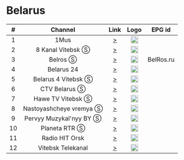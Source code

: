 <h1>Belarus</h1>

| #   | Channel        | Link  | Logo | EPG id |
|:---:|:--------------:|:-----:|:----:|:------:|
| 1   | 1Mus | [>](http://hz1.teleport.cc/HLS/HD.m3u8) | <img height="20" src="https://i.imgur.com/PozF9MT.png"/> |
| 2   | 8 Kanal Vitebsk Ⓢ | [>](http://95.46.208.8:24433/art) | <img height="20" src="https://i.imgur.com/tjwBSTF.jpg"/> |
| 3   | Belros Ⓢ | [>](https://live2.mediacdn.ru/sr1/tro/playlist.m3u8) | <img height="20" src="https://i.imgur.com/HWqxjGl.png"/> | BelRos.ru |
| 4   | Belarus 24 | [>](http://serv30.vintera.tv:8081/belarus24/belarus24/playlist.m3u8) | <img height="20" src="https://i.imgur.com/IyAScOh.jpg"/> |
| 5   | Belarus 4 Vitebsk Ⓢ | [>](http://95.46.208.8:26258/belarus4) | <img height="20" src="https://i.imgur.com/TW6Ap71.png"/> |
| 6   | CTV Belarus Ⓢ | [>](http://212.98.171.116/HLS/ctvby/playlist.m3u8) | <img height="20" src="https://i.imgur.com/Gz6mSGu.png"/> |
| 7   | Hawe TV Vitebsk Ⓢ | [>](http://95.46.208.8:26259/nashe) | <img height="20" src="https://i.imgur.com/HOb5m5f.jpg"/> |
| 8   | Nastoyashcheye vremya Ⓢ | [>](https://rfe-lh.akamaihd.net/i/rfe_tvmc5@383630/master.m3u8) | <img height="20" src="https://i.imgur.com/z9E3DBW.png"/> |
| 9   | Pervyy Muzykal'nyy BY Ⓢ | [>](http://rtmp.one.by:1200) | <img height="20" src="https://i.imgur.com/7tFiG6S.jpg"/> |
| 10   | Planeta RTR Ⓢ | [>](https://a3569455801-s26881.cdn.ngenix.net/live/smil:rtrp.smil/chunklist_b1600000.m3u8) | <img height="20" src="https://i.imgur.com/yqRuEJd.png"/> |
| 11   | Radio HIT Orsk | [>](http://hithd.camsh.orsk.ru/hls/hithd.m3u8) | <img height="20" src="https://i.imgur.com/e2RyN4r.jpg"/> |
| 12   | Vitebsk Telekanal | [>](https://flu.vtv.by/tvt-non-by/tracks-v1a1/mono.m3u8) | <img height="20" src="https://i.imgur.com/FXAqELU.jpg"/> |
